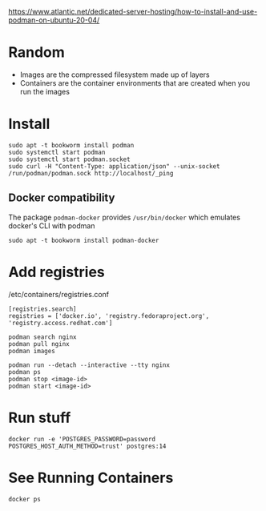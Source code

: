 https://www.atlantic.net/dedicated-server-hosting/how-to-install-and-use-podman-on-ubuntu-20-04/
# Random
- Images are the compressed filesystem made up of layers
- Containers are the container environments that are created when you run the images
# Install
```
sudo apt -t bookworm install podman
sudo systemctl start podman
sudo systemctl start podman.socket
sudo curl -H "Content-Type: application/json" --unix-socket /run/podman/podman.sock http://localhost/_ping
```

## Docker compatibility
The package `podman-docker` provides `/usr/bin/docker` which emulates docker's CLI with podman
```
sudo apt -t bookworm install podman-docker
```
# Add registries
/etc/containers/registries.conf
```
[registries.search]
registries = ['docker.io', 'registry.fedoraproject.org', 'registry.access.redhat.com']
```
```
podman search nginx
podman pull nginx
podman images
```
```
podman run --detach --interactive --tty nginx
podman ps
podman stop <image-id>
podman start <image-id>
```

# Run stuff
`docker run -e 'POSTGRES_PASSWORD=password POSTGRES_HOST_AUTH_METHOD=trust' postgres:14`

# See Running Containers
`docker ps`
